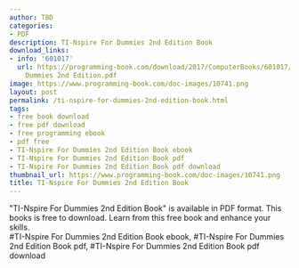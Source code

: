 ```yaml
---
author: TBD
categories:
- PDF
description: TI-Nspire For Dummies 2nd Edition Book
download_links:
- info: '601017'
  url: https://programming-book.com/download/2017/ComputerBooks/601017/TI-Nspire For
    Dummies 2nd Edition.pdf
image: https://www.programming-book.com/doc-images/10741.png
layout: post
permalink: /ti-nspire-for-dummies-2nd-edition-book.html
tags:
- free book download
- free pdf download
- free programming ebook
- pdf free
- TI-Nspire For Dummies 2nd Edition Book ebook
- TI-Nspire For Dummies 2nd Edition Book pdf
- TI-Nspire For Dummies 2nd Edition Book pdf download
thumbnail_url: https://www.programming-book.com/doc-images/10741.png
title: TI-Nspire For Dummies 2nd Edition Book
---
```


 
<div class="item-desc text-justify">
  "TI-Nspire For Dummies 2nd Edition Book" is available in PDF format. This books is free to download. Learn from this free book and enhance your skills.
  <br>
  #TI-Nspire For Dummies 2nd Edition Book ebook, #TI-Nspire For Dummies 2nd Edition Book pdf, #TI-Nspire For Dummies 2nd Edition Book pdf download
</div>